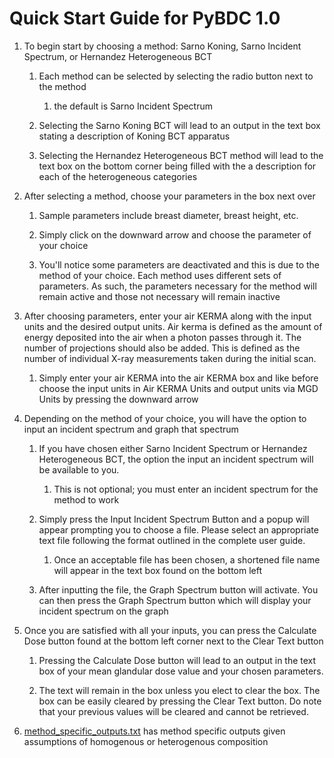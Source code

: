 # Quick Start Guide for PyBDC 1.0

1. To begin start by choosing a method: Sarno Koning, Sarno Incident Spectrum, or Hernandez Heterogeneous BCT
	
	1. Each method can be selected by selecting the radio button next to the method

		1. the default is Sarno Incident Spectrum

	2. Selecting the Sarno Koning BCT will lead to an output in the text box stating a description of Koning 
	   BCT apparatus

	3. Selecting the Hernandez Heterogeneous BCT method will lead to the text box on the bottom corner being
	   filled with the a description for each of the heterogeneous categories

2. After selecting a method, choose your parameters in the box next over
	
	1. Sample parameters include breast diameter, breast height, etc.
	
	2. Simply click on the downward arrow and choose the parameter of your choice

	3. You'll notice some parameters are deactivated and this is due to the method of your choice. Each method
	   uses different sets of parameters. As such, the parameters necessary for the method will remain active 
	   and those not necessary will remain inactive

3. After choosing parameters, enter your air KERMA along with the input units and the desired output units. Air kerma is defined as the amount of energy deposited into the air when a photon passes through it. The number of projections should also
be added. This is defined as the number of individual X-ray measurements taken during the initial scan. 
	
	1. Simply enter your air KERMA into the air KERMA box and like before choose the input units in Air KERMA 
	   Units and output units via MGD Units by pressing the downward arrow

4. Depending on the method of your choice, you will have the option to input an incident spectrum and graph that 
   spectrum

	1. If you have chosen either Sarno Incident Spectrum or Hernandez Heterogeneous BCT, the option the input an 
	   incident spectrum will be available to you. 
		
		1. This is not optional; you must enter an incident spectrum for the method to work 
	
	2. Simply press the Input Incident Spectrum Button and a popup will appear prompting you to choose a file. 
	   Please select an appropriate text file following the format outlined in the complete user guide.
	
		1. Once an acceptable file has been chosen, a shortened file name will appear in the text box found on
		   the bottom left
	
	3. After inputting the file, the Graph Spectrum button will activate. You can then press the Graph Spectrum 
	   button which will display your incident spectrum on the graph

5. Once you are satisfied with all your inputs, you can press the Calculate Dose button found at the bottom left corner 
   next to the Clear Text button

	1. Pressing the Calculate Dose button will lead to an output in the text box of your mean glandular dose value 
	   and your chosen parameters. 
	
	2. The text will remain in the box unless you elect to clear the box. The box can be easily cleared by pressing 
	   the Clear Text button. Do note that your previous values will be cleared and cannot be retrieved.

6. [method_specific_outputs.txt](method_specific_outputs.txt) has method specific outputs given assumptions of homogenous or heterogenous composition
